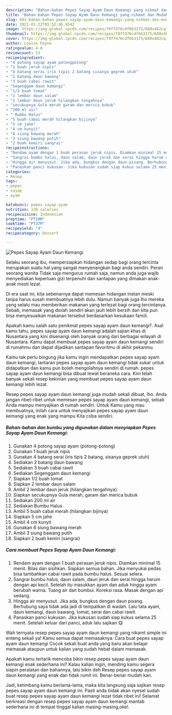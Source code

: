 ```yaml
---
description: "Bahan-bahan Pepes Sayap Ayam Daun Kemangi yang nikmat dan Mudah Dibuat"
title: "Bahan-bahan Pepes Sayap Ayam Daun Kemangi yang nikmat dan Mudah Dibuat"
slug: 601-bahan-bahan-pepes-sayap-ayam-daun-kemangi-yang-nikmat-dan-mudah-dibuat
date: 2021-01-22T05:52:46.654Z
image: https://img-global.cpcdn.com/recipes/f0f7476cdf6b3175/680x482cq70/pepes-sayap-ayam-daun-kemangi-foto-resep-utama.jpg
thumbnail: https://img-global.cpcdn.com/recipes/f0f7476cdf6b3175/680x482cq70/pepes-sayap-ayam-daun-kemangi-foto-resep-utama.jpg
cover: https://img-global.cpcdn.com/recipes/f0f7476cdf6b3175/680x482cq70/pepes-sayap-ayam-daun-kemangi-foto-resep-utama.jpg
author: Louise Payne
ratingvalue: 4.8
reviewcount: 13
recipeingredient:
- "4 potong sayap ayam potongpotong"
- "1 buah jeruk nipis"
- "4 batang serai iris tipis 2 batang sisanya geprek utuh"
- "2 batang daun bawang"
- "3 buah cabai rawit"
- "Segenggam daun kemangi"
- "1/2 buah tomat"
- "2 lembar daun salam"
- "2 lembar daun jeruk hilangkan tengahnya"
- "secukupnya Gula merah garam dan merica bubuk"
- "200 ml air"
- " Bumbu Halus"
- "5 buah cabai merah hilangkan bijinya"
- "5 cm jahe"
- "4 cm kunyit"
- "6 siung bawang merah"
- "3 siung bawang putih"
- "2 buah kemiri sangrai"
recipeinstructions:
- "Rendam ayam dengan 1 buah perasan jeruk nipis. Diamkan minimal 15 menit. Bilas dan sisihkan. Siapkan semua bahan. Jika menyukai pedas bisa tambahkan cabai rawit pada bumbu halus. Sesuai selera."
- "Sangrai bumbu halus, daun salam, daun jeruk dan serai hingga harum dengan api kecil. Setelah itu masukkan ayam dan aduk hingga ayam berubah warna. Tuang air dan bumbui. Koreksi rasa. Masak dengan api sedang."
- "Hingga air menyusut. Jika ada, bungkus dengan daun pisang. Berhubung saya tidak ada jadi di tempatkan di wadah. Lalu tata ayam, daun kemangi, daun bawang, tomat, serai dan cabai rawit."
- "Panaskan panci kukusan. Jika kukusan sudah siap kukus selama 25 menit. Setelah keluar dari panci, aduk lalu sajikan 😋"
categories:
- Resep
tags:
- pepes
- sayap
- ayam

katakunci: pepes sayap ayam 
nutrition: 138 calories
recipecuisine: Indonesian
preptime: "PT10M"
cooktime: "PT37M"
recipeyield: "4"
recipecategory: Dessert

---
```



![Pepes Sayap Ayam Daun Kemangi](https://img-global.cpcdn.com/recipes/f0f7476cdf6b3175/680x482cq70/pepes-sayap-ayam-daun-kemangi-foto-resep-utama.jpg)

Selaku seorang ibu, mempersiapkan hidangan sedap bagi orang tercinta merupakan suatu hal yang sangat menyenangkan bagi anda sendiri. Peran seorang  wanita Tidak saja mengurus rumah saja, namun anda juga wajib menyediakan keperluan gizi terpenuhi dan santapan yang dimakan anak-anak mesti lezat.

Di era  saat ini, kita sebenarnya dapat memesan hidangan instan meski tanpa harus susah membuatnya lebih dulu. Namun banyak juga lho mereka yang selalu mau memberikan makanan yang terlezat bagi orang tercintanya. Sebab, memasak yang diolah sendiri akan jauh lebih bersih dan kita pun bisa menyesuaikan makanan tersebut berdasarkan kesukaan famili. 



Apakah kamu salah satu penikmat pepes sayap ayam daun kemangi?. Asal kamu tahu, pepes sayap ayam daun kemangi adalah sajian khas di Nusantara yang kini disenangi oleh banyak orang dari berbagai wilayah di Nusantara. Kamu dapat membuat pepes sayap ayam daun kemangi sendiri di rumahmu dan dapat dijadikan santapan favoritmu di akhir pekanmu.

Kamu tak perlu bingung jika kamu ingin mendapatkan pepes sayap ayam daun kemangi, lantaran pepes sayap ayam daun kemangi tidak sukar untuk didapatkan dan kamu pun boleh mengolahnya sendiri di rumah. pepes sayap ayam daun kemangi bisa dibuat lewat beraneka cara. Kini telah banyak sekali resep kekinian yang membuat pepes sayap ayam daun kemangi lebih lezat.

Resep pepes sayap ayam daun kemangi juga mudah sekali dibuat, lho. Anda jangan ribet-ribet untuk memesan pepes sayap ayam daun kemangi, sebab Anda mampu menyajikan di rumah sendiri. Untuk Kamu yang mau membuatnya, inilah cara untuk menyajikan pepes sayap ayam daun kemangi yang enak yang mampu Kita coba sendiri.

<!--inarticleads1-->

##### Bahan-bahan dan bumbu yang digunakan dalam menyiapkan Pepes Sayap Ayam Daun Kemangi:

1. Gunakan 4 potong sayap ayam (potong-potong)
1. Gunakan 1 buah jeruk nipis
1. Gunakan 4 batang serai (iris tipis 2 batang, sisanya geprek utuh)
1. Sediakan 2 batang daun bawang
1. Sediakan 3 buah cabai rawit
1. Sediakan Segenggam daun kemangi
1. Siapkan 1/2 buah tomat
1. Siapkan 2 lembar daun salam
1. Ambil 2 lembar daun jeruk (hilangkan tengahnya)
1. Siapkan secukupnya Gula merah, garam dan merica bubuk
1. Sediakan 200 ml air
1. Sediakan  Bumbu Halus
1. Ambil 5 buah cabai merah (hilangkan bijinya)
1. Siapkan 5 cm jahe
1. Ambil 4 cm kunyit
1. Gunakan 6 siung bawang merah
1. Ambil 3 siung bawang putih
1. Siapkan 2 buah kemiri (sangrai)




<!--inarticleads2-->

##### Cara membuat Pepes Sayap Ayam Daun Kemangi:

1. Rendam ayam dengan 1 buah perasan jeruk nipis. Diamkan minimal 15 menit. Bilas dan sisihkan. Siapkan semua bahan. Jika menyukai pedas bisa tambahkan cabai rawit pada bumbu halus. Sesuai selera.
1. Sangrai bumbu halus, daun salam, daun jeruk dan serai hingga harum dengan api kecil. Setelah itu masukkan ayam dan aduk hingga ayam berubah warna. Tuang air dan bumbui. Koreksi rasa. Masak dengan api sedang.
1. Hingga air menyusut. Jika ada, bungkus dengan daun pisang. Berhubung saya tidak ada jadi di tempatkan di wadah. Lalu tata ayam, daun kemangi, daun bawang, tomat, serai dan cabai rawit.
1. Panaskan panci kukusan. Jika kukusan sudah siap kukus selama 25 menit. Setelah keluar dari panci, aduk lalu sajikan 😋




Wah ternyata resep pepes sayap ayam daun kemangi yang nikamt simple ini enteng sekali ya! Kamu semua dapat memasaknya. Cara buat pepes sayap ayam daun kemangi Cocok sekali buat anda yang baru akan belajar memasak ataupun untuk kalian yang sudah hebat dalam memasak.

Apakah kamu tertarik mencoba bikin resep pepes sayap ayam daun kemangi enak sederhana ini? Kalau kalian ingin, mending kamu segera siapin peralatan dan bahannya, lalu bikin deh Resep pepes sayap ayam daun kemangi yang enak dan tidak rumit ini. Benar-benar mudah kan. 

Jadi, ketimbang kamu berlama-lama, maka kita langsung saja sajikan resep pepes sayap ayam daun kemangi ini. Pasti anda tiidak akan nyesel sudah buat resep pepes sayap ayam daun kemangi lezat tidak ribet ini! Selamat berkreasi dengan resep pepes sayap ayam daun kemangi mantab sederhana ini di tempat tinggal kalian masing-masing,oke!.

